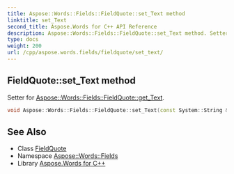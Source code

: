 ```yaml
---
title: Aspose::Words::Fields::FieldQuote::set_Text method
linktitle: set_Text
second_title: Aspose.Words for C++ API Reference
description: Aspose::Words::Fields::FieldQuote::set_Text method. Setter for Aspose::Words::Fields::FieldQuote::get_Text in C++.
type: docs
weight: 200
url: /cpp/aspose.words.fields/fieldquote/set_text/
---
```

## FieldQuote::set_Text method


Setter for [Aspose::Words::Fields::FieldQuote::get_Text](../get_text/).

```cpp
void Aspose::Words::Fields::FieldQuote::set_Text(const System::String &value)
```

## See Also

* Class [FieldQuote](../)
* Namespace [Aspose::Words::Fields](../../)
* Library [Aspose.Words for C++](../../../)
